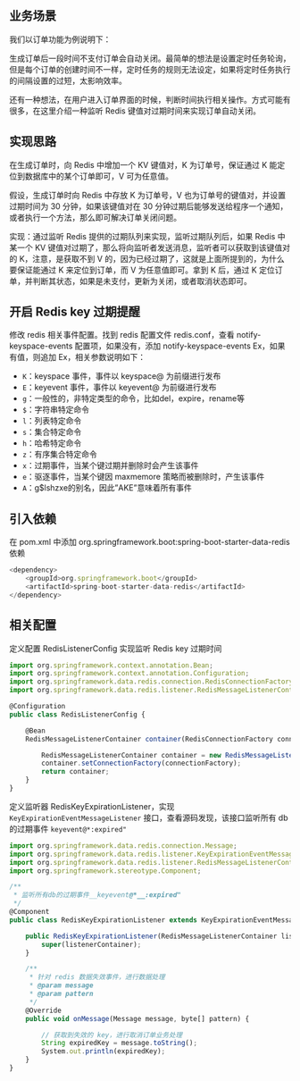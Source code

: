 ## 业务场景

我们以订单功能为例说明下：

生成订单后一段时间不支付订单会自动关闭。最简单的想法是设置定时任务轮询，但是每个订单的创建时间不一样，定时任务的规则无法设定，如果将定时任务执行的间隔设置的过短，太影响效率。

还有一种想法，在用户进入订单界面的时候，判断时间执行相关操作。方式可能有很多，在这里介绍一种监听 Redis 键值对过期时间来实现订单自动关闭。

## 实现思路

在生成订单时，向 Redis 中增加一个 KV 键值对，K 为订单号，保证通过 K 能定位到数据库中的某个订单即可，V 可为任意值。

假设，生成订单时向 Redis 中存放 K 为订单号，V 也为订单号的键值对，并设置过期时间为 30 分钟，如果该键值对在 30 分钟过期后能够发送给程序一个通知，或者执行一个方法，那么即可解决订单关闭问题。

实现：通过监听 Redis 提供的过期队列来实现，监听过期队列后，如果 Redis 中某一个 KV 键值对过期了，那么将向监听者发送消息，监听者可以获取到该键值对的 K，注意，是获取不到 V 的，因为已经过期了，这就是上面所提到的，为什么要保证能通过 K 来定位到订单，而 V 为任意值即可。拿到 K 后，通过 K 定位订单，并判断其状态，如果是未支付，更新为关闭，或者取消状态即可。

## 开启 Redis key 过期提醒

修改 redis 相关事件配置。找到 redis 配置文件 redis.conf，查看 notify-keyspace-events 配置项，如果没有，添加 notify-keyspace-events Ex，如果有值，则追加 Ex，相关参数说明如下：

- `K`：keyspace 事件，事件以 keyspace@ 为前缀进行发布
- `E`：keyevent 事件，事件以 keyevent@ 为前缀进行发布
- `g`：一般性的，非特定类型的命令，比如del，expire，rename等
- `$`：字符串特定命令
- `l`：列表特定命令
- `s`：集合特定命令
- `h`：哈希特定命令
- `z`：有序集合特定命令
- `x`：过期事件，当某个键过期并删除时会产生该事件
- `e`：驱逐事件，当某个键因 maxmemore 策略而被删除时，产生该事件
- `A`：g$lshzxe的别名，因此”AKE”意味着所有事件

## 引入依赖

在 pom.xml 中添加 org.springframework.boot:spring-boot-starter-data-redis 依赖

```javascript
<dependency>
    <groupId>org.springframework.boot</groupId>
    <artifactId>spring-boot-starter-data-redis</artifactId>
</dependency>
```

## 相关配置

定义配置 RedisListenerConfig 实现监听 Redis key 过期时间

```javascript
import org.springframework.context.annotation.Bean;
import org.springframework.context.annotation.Configuration;
import org.springframework.data.redis.connection.RedisConnectionFactory;
import org.springframework.data.redis.listener.RedisMessageListenerContainer;

@Configuration
public class RedisListenerConfig {

    @Bean
    RedisMessageListenerContainer container(RedisConnectionFactory connectionFactory) {

        RedisMessageListenerContainer container = new RedisMessageListenerContainer();
        container.setConnectionFactory(connectionFactory);
        return container;
    }
}
```

定义监听器 RedisKeyExpirationListener，实现`KeyExpirationEventMessageListener` 接口，查看源码发现，该接口监听所有 db 的过期事件 `keyevent@*:expired"`

```javascript
import org.springframework.data.redis.connection.Message;
import org.springframework.data.redis.listener.KeyExpirationEventMessageListener;
import org.springframework.data.redis.listener.RedisMessageListenerContainer;
import org.springframework.stereotype.Component;

/**
 * 监听所有db的过期事件__keyevent@*__:expired"
 */
@Component
public class RedisKeyExpirationListener extends KeyExpirationEventMessageListener {

    public RedisKeyExpirationListener(RedisMessageListenerContainer listenerContainer) {
        super(listenerContainer);
    }

    /**
     * 针对 redis 数据失效事件，进行数据处理
     * @param message
     * @param pattern
     */
    @Override
    public void onMessage(Message message, byte[] pattern) {

        // 获取到失效的 key，进行取消订单业务处理
        String expiredKey = message.toString();
        System.out.println(expiredKey);
    }
}
```